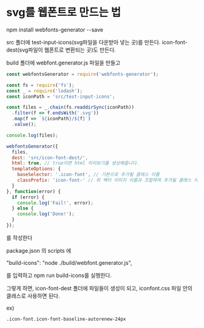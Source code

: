 # svg를 웹폰트로 만드는 법

npm install webfonts-generator --save

src 폴더에
test-input-icons(svg파일을 다운받아 넣는 곳)를 만든다.
icon-font-dest(svg파일이 웹폰트로 변환되는 곳)도 만든다.

build 폴더에
webfont.generator.js 파일을 만들고

```javascript
const webfontsGenerator = require('webfonts-generator');

const fs = require('fs');
const _ = require('lodash');
const iconPath = 'src/test-input-icons';

const files = _.chain(fs.readdirSync(iconPath))
  .filter(f => f.endsWith('.svg'))
  .map(f => `${iconPath}/${f}`)
  .value();

console.log(files);

webfontsGenerator({
  files,
  dest: 'src/icon-font-dest/',
  html: true, // true이면 html 미리보기를 생성해줍니다.
  templateOptions: {
    baseSelector: '.icon-font', // 기본으로 추가될 클래스 이름
    classPrefix: 'icon-font-' // 위 벡터 이미지 이름과 조합하여 추가될 클래스 이름(예: y-icon-download)
  }
}, function(error) {
  if (error) {
    console.log('Fail!', error);
  } else {
    console.log('Done!');
  }
});
```

를 작성한다

package.json 의 scripts 에

"build-icons": "node ./build/webfont.generator.js",

를 입력하고 npm run build-icons를 실행한다.

그렇게 하면, icon-font-dest 폴더에 파일들이 생성이 되고,
iconfont.css 파일 안의 클래스로 사용하면 된다.

ex)
```pug
.icon-font.icon-font-baseline-autorenew-24px
```
